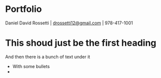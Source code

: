 # Portfolio
Daniel David Rossetti | drossetti12@gmail.com | 978-417-1001

# This shoud just be the first heading
And then there is a bunch of text under it
- With some bullets
- 
